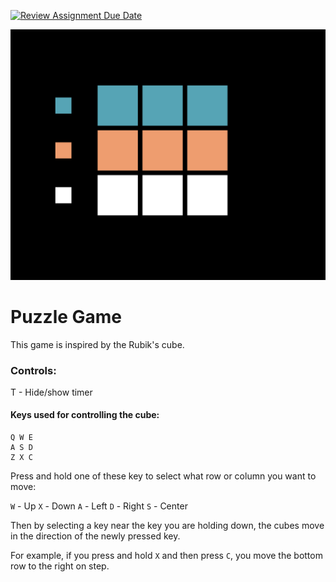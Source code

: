[![Review Assignment Due Date](https://classroom.github.com/assets/deadline-readme-button-22041afd0340ce965d47ae6ef1cefeee28c7c493a6346c4f15d667ab976d596c.svg)](https://classroom.github.com/a/2Ckaj58x)

![Screenshot of the game.](images/puzzle-game.png)

# Puzzle Game

This game is inspired by the Rubik's cube.

### Controls:

T - Hide/show timer

#### Keys used for controlling the cube:

```
Q W E
A S D
Z X C
```

Press and hold one of these key to select what row or column you want to move: 

`W` - Up
`X` - Down
`A` - Left
`D` - Right
`S` - Center

Then by selecting a key near the key you are holding down, the cubes move in the direction of the newly pressed key. 

For example, if you press and hold `X` and then press `C`, you move the bottom row to the right on step.